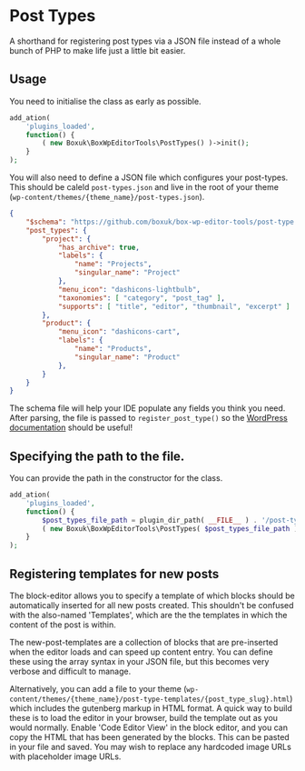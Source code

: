 # Post Types
A shorthand for registering post types via a JSON file instead of a 
whole bunch of PHP to make life just a little bit easier. 

## Usage

You need to initialise the class as early as possible. 
```php
add_ation(
    'plugins_loaded', 
    function() { 
        ( new Boxuk\BoxWpEditorTools\PostTypes() )->init();
    }
);
```

You will also need to define a JSON file which configures your post-types. This should be caleld `post-types.json` and live in the root of your theme (`wp-content/themes/{theme_name}/post-types.json`).
```json
{
	"$schema": "https://github.com/boxuk/box-wp-editor-tools/post-type.schema.json",
	"post_types": {
		"project": {
			"has_archive": true,
			"labels": {
				"name": "Projects",
				"singular_name": "Project"
			},
			"menu_icon": "dashicons-lightbulb",
			"taxonomies": [ "category", "post_tag" ],
			"supports": [ "title", "editor", "thumbnail", "excerpt" ]
		},
        "product": { 
            "menu_icon": "dashicons-cart",
            "labels": {
				"name": "Products",
				"singular_name": "Product"
			},
        }
    }
}
```

The schema file will help your IDE populate any fields you think you need. After parsing, the file is passed to `register_post_type()` so the [WordPress documentation](https://developer.wordpress.org/reference/functions/register_post_type/) should be useful!



## Specifying the path to the file. 
You can provide the path in the constructor for the class. 
```php
add_ation(
    'plugins_loaded', 
    function() { 
        $post_types_file_path = plugin_dir_path( __FILE__ ) . '/post-types.json';
        ( new Boxuk\BoxWpEditorTools\PostTypes( $post_types_file_path ) )->init();
    }
);
```

## Registering templates for new posts
The block-editor allows you to specify a template of which blocks should be automatically inserted for all new posts created. This shouldn't be confused with the also-named 'Templates', which are the the templates in which the content of the post is within. 

The new-post-templates are a collection of blocks that are pre-inserted when the editor loads and can speed up content entry. You can define these using the array syntax in your JSON file, but this becomes very verbose and difficult to manage. 

Alternatively, you can add a file to your theme (`wp-content/themes/{theme_name}/post-type-templates/{post_type_slug}.html`) which includes the gutenberg markup in HTML format. A quick way to build these is to load the editor in your browser, build the template out as you would normally. Enable 'Code Editor View' in the block editor, and you can copy the HTML that has been generated by the blocks. This can be pasted in your file and saved. You may wish to replace any hardcoded image URLs with placeholder image URLs. 
